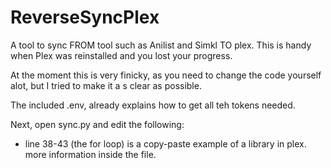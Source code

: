 # ReverseSyncPlex

A tool to sync FROM tool such as Anilist and Simkl TO plex. This is handy when Plex was reinstalled and you lost your progress.

At the moment this is very finicky, as you need to change the code yourself alot,  but I tried to make it a s clear as possible.

The included .env, already explains how to get all teh tokens needed.

Next, open sync.py and edit the following:
- line 38-43 (the for loop) is a copy-paste example of a library in plex. more information inside the file.
